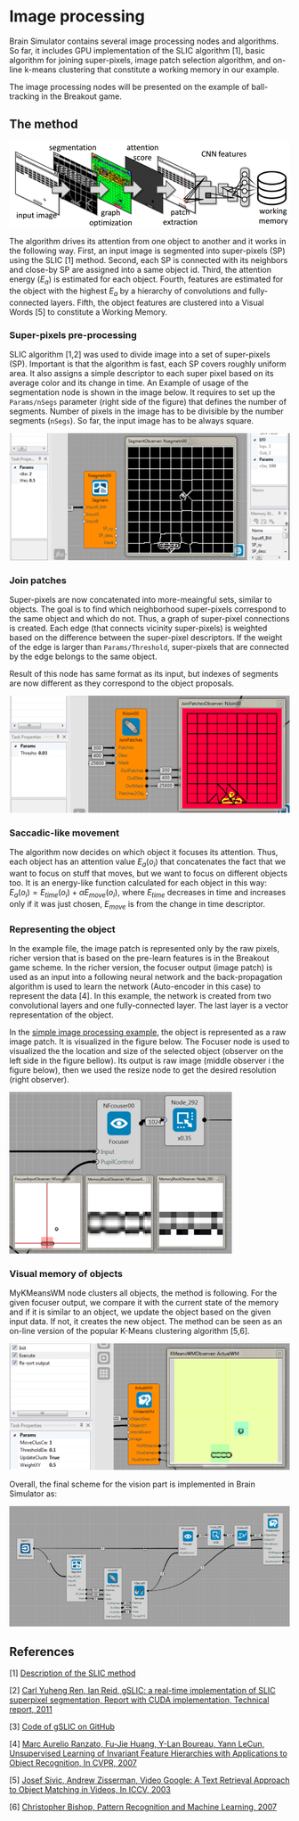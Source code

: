 

# Image processing

Brain Simulator contains several image processing nodes and algorithms. So far, it includes GPU implementation of the SLIC algorithm [1], basic algorithm for joining super-pixels, image patch selection algorithm, and on-line k-means clustering that constitute a working memory in our example.

The image processing nodes will be presented on the example of ball-tracking in the Breakout game.


## The method

![](img_examples/vision_scheme.PNG)

The algorithm drives its attention from one object to another and it works in the following way. First,  an  input  image  is  segmented  into  super-pixels  (SP)  using the SLIC [1] method.   Second,  each SP is connected with its neighbors and close-by SP are assigned into a same object id. Third, the attention energy ($E_a$) is estimated for  each  object.   Fourth,  features  are  estimated  for  the  object with  the  highest $E_a$ by  a  hierarchy  of  convolutions  and  fully-connected layers.  Fifth, the object features are clustered into a Visual Words [5] to constitute a Working Memory.

### Super-pixels pre-processing
SLIC algorithm [1,2] was used to divide image into a set of super-pixels (SP). Important is that the algorithm is fast, each SP covers roughly uniform area. It also assigns a simple descriptor to each super pixel based on its average color and its change in time.
An Example of usage of the segmentation node is shown in the image below. It requires to set up the `Params/nSegs` parameter (right side of the figure) that defines the number of segments. Number of pixels in the image has to be divisible by the number segments (`nSegs`). So far, the input image has to be always square.

![](img_examples/vison_seg_scheme.PNG)

### Join patches
Super-pixels are now concatenated into more-meaingful sets, similar to objects. The goal is to find which neighborhood super-pixels correspond to the same object and which do not. Thus, a graph of super-pixel connections is created. Each edge (that connects vicinity super-pixels) is weighted based on the difference between the super-pixel descriptors. If the weight of the edge is larger than `Params/Threshold`, super-pixels that are connected by the edge belongs to the same object.

Result of this node has same format as its input, but indexes of segments are now different as they correspond to the object proposals.

![](img_examples/vison_join_scheme.PNG)

### Saccadic-like movement
The algorithm now decides on which object it focuses its attention. Thus, each object has an attention value $E_{a}(o_i)$ that concatenates the fact that we want to focus on stuff that moves, but we want to focus on different objects too. It is an energy-like function calculated for each object in this way: $E_{a}(o_i) = E_{time}(o_i) + \alpha E_{move}(o_i)$, where $E_{time}$ decreases in time and increases only if it was just chosen, $E_{move}$ is from the change in time descriptor.

### Representing the object
In the example file, the image patch is represented only by the raw pixels, richer version that is based on the pre-learn features is in the Breakout game scheme. In the richer version, the focuser output (image patch) is used as an input into a following neural network and the back-propagation algorithm is used to learn the network (Auto-encoder in this case) to represent the data [4]. In this example, the network is created from two convolutional layers and one fully-connected layer. The last layer is a vector representation of the object.

In the [simple image processing example](../examples/improc.md), the object is represented as a raw image patch. It is visualized in the figure below. The Focuser node is used to visualized the the location and size of the selected object (observer on the left side in the figure bellow). Its output is raw image (middle observer i the figure below), then we used the resize node to get the desired resolution (right observer).

![](img_examples/vision_focuserDesc.PNG)


### Visual memory of objects
MyKMeansWM node clusters all objects, the method is following. For the given focuser output, we compare it with the current state of the memory and if it is similar to an object, we update the object based on the given input data. If not, it creates the new object. The method can be seen as an on-line version of the popular K-Means clustering algorithm [5,6].


![](img_examples/vison_kmeans_scheme.PNG)


Overall, the final scheme for the vision part is implemented in Brain Simulator as:

![Node in project](img_examples/vison_all_scheme.png)

## References

 [1] [Description of the SLIC method](http://ivrg.epfl.ch/research/superpixels)

 [2] [Carl Yuheng Ren, Ian Reid, gSLIC: a real-time implementation of SLIC superpixel
segmentation, Report with CUDA implementation, Technical report, 2011](http://www.robots.ox.ac.uk/~carl/papers/gSLIC_report.pdf)

 [3] [Code of gSLIC on GitHub](https://github.com/painnick/gSLIC)

 [4]  [Marc Aurelio Ranzato, Fu-Jie Huang, Y-Lan Boureau, Yann LeCun, Unsupervised Learning of Invariant Feature Hierarchies with Applications to Object Recognition, In CVPR, 2007](http://yann.lecun.com/exdb/publis/pdf/ranzato-cvpr-07.pdf)

 [5] [Josef Sivic, Andrew  Zisserman, Video Google: A Text Retrieval Approach to Object Matching in Videos, In ICCV, 2003](http://www.robots.ox.ac.uk/~vgg/publications/papers/sivic03.pdf)

 [6] [Christopher Bishop, Pattern Recognition and Machine Learning, 2007](http://research.microsoft.com/en-us/um/people/cmbishop/prml/)
